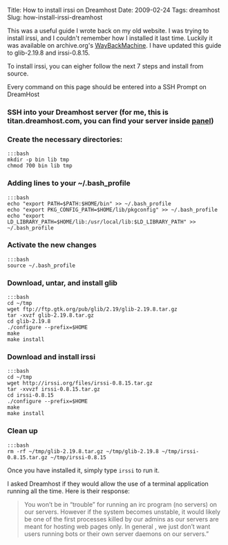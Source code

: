 Title: How to install irssi on Dreamhost
Date: 2009-02-24
Tags: dreamhost
Slug: how-install-irssi-dreamhost

This was a useful guide I wrote back on my old website. I was trying to install irssi, and I couldn't remember how I installed it last time. Luckily it was available on archive.org's [WayBackMachine](http://www.archive.org/web/web.php). I have updated this guide to glib-2.19.8 and irssi-0.8.15.

To install irssi, you can eigher follow the next 7 steps and install from source.

Every command on this page should be entered into a SSH Prompt on DreamHost

### SSH into your Dreamhost server (for me, this is titan.dreamhost.com, you can find your server inside [panel](https://panel.dreamhost.com/))
### Create the necessary directories:

    :::bash
    mkdir -p bin lib tmp
    chmod 700 bin lib tmp

### Adding lines to your ~/.bash_profile

    :::bash
    echo "export PATH=$PATH:$HOME/bin" >> ~/.bash_profile
    echo "export PKG_CONFIG_PATH=$HOME/lib/pkgconfig" >> ~/.bash_profile
    echo "export LD_LIBRARY_PATH=$HOME/lib:/usr/local/lib:$LD_LIBRARY_PATH" >> ~/.bash_profile

### Activate the new changes

    :::bash
    source ~/.bash_profile

### Download, untar, and install glib

    :::bash
    cd ~/tmp
    wget ftp://ftp.gtk.org/pub/glib/2.19/glib-2.19.8.tar.gz
    tar -xvzf glib-2.19.8.tar.gz
    cd glib-2.19.8
    ./configure --prefix=$HOME
    make
    make install

### Download and install irssi

    :::bash
    cd ~/tmp
    wget http://irssi.org/files/irssi-0.8.15.tar.gz
    tar -xvvzf irssi-0.8.15.tar.gz
    cd irssi-0.8.15
    ./configure --prefix=$HOME
    make
    make install

### Clean up

    :::bash
    rm -rf ~/tmp/glib-2.19.8.tar.gz ~/tmp/glib-2.19.8 ~/tmp/irssi-0.8.15.tar.gz ~/tmp/irssi-0.8.15

Once you have installed it, simply type ``irssi`` to run it.

I asked Dreamhost if they would allow the use of a terminal application running all the time. Here is their response:

> You won’t be in “trouble” for running an irc program (no servers) on our servers. However if the system becomes unstable, it would likely be one of the first processes killed by our admins as our servers are meant for hosting web pages only. In general , we just don’t want users running bots or their own server daemons on our servers.”
